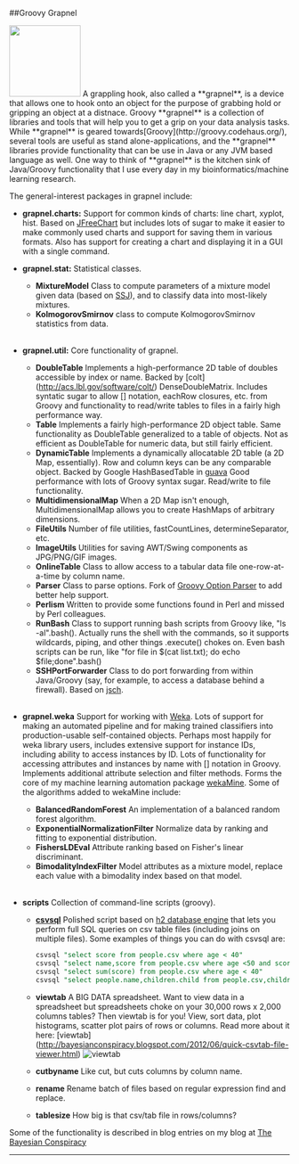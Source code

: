 ##Groovy Grapnel    

<img src="https://raw.github.com/jdurbin/grapnel/master/img/graplinghook.png" width="128">
A grappling hook, also called a **grapnel**, is a device that allows one to hook onto an object for the purpose of grabbing hold or gripping an object at a distnace.  Groovy **grapnel** is a collection of libraries and tools that will help you to get a grip on your data analysis tasks.  While **grapnel** is geared towards[Groovy](http://groovy.codehaus.org/), several tools are useful as stand alone-applications, and the **grapnel** libraries provide functionality that can be use in Java or any JVM based language as well.   One way to think of **grapnel** is the kitchen sink of Java/Groovy functionality that I use every day in my bioinformatics/machine learning research.  

The general-interest packages in grapnel include:

* **grapnel.charts:**  Support for common kinds of charts: line chart, xyplot, hist.  Based on [JFreeChart](http://www.jfree.org/jfreechart/) but includes lots of sugar to make it easier to make commonly used charts and support for saving them in various formats. Also has support for creating a chart and displaying it in a GUI with a single command. 

* **grapnel.stat:**  Statistical classes.  
    * **MixtureModel** Class to compute parameters of a mixture model given data (based on [SSJ](http://www.iro.umontreal.ca/~simardr/ssj/indexe.html)), and to classify data into most-likely mixtures. 
    * **KolmogorovSmirnov** class to compute KolmogorovSmirnov statistics from data.<br><br>
* **grapnel.util:** Core functionality of grapnel.  
    * **DoubleTable**  Implements a high-performance 2D table of doubles accessible by index or name. Backed by [colt] (http://acs.lbl.gov/software/colt/) DenseDoubleMatrix.  Includes syntatic sugar to allow [] notation, eachRow closures, etc. from Groovy and functionality to read/write tables to files in a fairly high performance way. 
    * **Table** Implements a fairly high-performance 2D object table.  Same functionality as DoubleTable generalized to a table of objects.  Not as efficient as DoubleTable for numeric data, but still fairly efficient.
    * **DynamicTable**  Implements a dynamically allocatable 2D table (a 2D Map, essentially).  Row and column keys can be any comparable object.  Backed by Google HashBasedTable in [guava](http://code.google.com/p/guava-libraries/)  Good performance with lots of Groovy syntax sugar. Read/write to file functionality.  
    * **MultidimensionalMap**  When a 2D Map isn't enough, MultidimensionalMap allows you to create HashMaps of arbitrary dimensions.  
    * **FileUtils** Number of file utilities, fastCountLines, determineSeparator, etc. 
    * **ImageUtils** Utilities for saving AWT/Swing components as JPG/PNG/GIF images.  
    * **OnlineTable** Class to allow access to a tabular data file one-row-at-a-time by column name. 
    * **Parser** Class to parse options.  Fork of [Groovy Option Parser](http://code.google.com/p/groovy-option-parser/) to add better help support. 
    * **Perlism** Written to provide some functions found in Perl and missed by Perl colleagues. 
    * **RunBash** Class to support running bash scripts from Groovy like,  "ls -al".bash().  Actually runs the shell with the commands, so it supports wildcards, piping, and other things .execute() chokes on.  Even bash scripts can be run, like "for file in $(cat list.txt); do echo $file;done".bash()
    * **SSHPortForwarder** Class to do port forwarding from within Java/Groovy (say, for example, to access a database behind a firewall).  Based on [jsch](http://www.jcraft.com/jsch/).  <br><br>

* **grapnel.weka** Support for working with [Weka](http://www.cs.waikato.ac.nz/ml/weka/).  Lots of support for making an automated pipeline and for making trained classifiers into production-usable self-contained objects.  Perhaps most happily for weka library users, includes extensive support for instance IDs, including ability to access instances by ID.  Lots of functionality for accessing attributes and instances by name with [] notation in Groovy. Implements additional attribute selection and filter methods.  Forms the core of my machine learning automation package [wekaMine](http://jdurbin.github.com/wekaMine/). Some of the algorithms added to wekaMine include: 
    * **BalancedRandomForest** An implementation of a balanced random forest algorithm. 
    * **ExponentialNormalizationFilter** Normalize data by ranking and fitting to exponential distribution. 
    * **FishersLDEval** Attribute ranking based on Fisher's linear discriminant. 
    * **BimodalityIndexFilter** Model attributes as a mixture model, replace each value with a bimodality index based on that model.
<br><br>
* **scripts** Collection of command-line scripts (groovy). 
    * **[csvsql](https://github.com/jdurbin/grapnel/wiki/csvsql)**  Polished script based on [h2 database engine](http://www.h2database.com/) that lets you perform full SQL queries on csv table files (including joins on multiple files).  Some examples of things you can do with csvsql are:  
 
        ```sql
        csvsql "select score from people.csv where age < 40"
        csvsql "select name,score from people.csv where age <50 and score > 100"
        csvsql "select sum(score) from people.csv where age < 40"
        csvsql "select people.name,children.child from people.csv,children.csv where people.name=children.name"
        ```   

    * **viewtab** A BIG DATA spreadsheet.  Want to view data in a spreadsheet but spreadsheets choke on your 30,000 rows x 2,000 columns tables?  Then viewtab is for you!  View, sort data, plot histograms, scatter plot pairs of rows or columns.  Read more about it here: [viewtab] (http://bayesianconspiracy.blogspot.com/2012/06/quick-csvtab-file-viewer.html)
    ![viewtab](https://raw.github.com/jdurbin/grapnel/master/img/viewtab.jpg)         
    * **cutbyname** Like cut, but cuts columns by column name. 
    * **rename** Rename batch of files based on regular expression find and replace. 
    * **tablesize**  How big is that csv/tab file in rows/columns? 

Some of the functionality is described in blog entries on my blog at [The Bayesian Conspiracy](http://bayesianconspiracy.blogspot.com)

---
